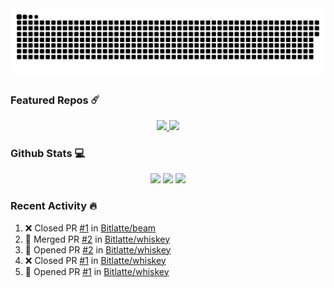 <div align='center'>
  <img src='https://raw.githubusercontent.com/Bitlatte/Bitlatte/output/github-snake.svg' />
</div>

### Featured Repos :comet:
<div align='center'>
  <a href='https://github.com/Bitlatte/beam'>
    <img width='49.5%' src='https://github-readme-stats.vercel.app/api/pin/?username=Bitlatte&repo=beam' />
  </a>
  <a href='https://github.com/Bitlatte/barrel'>
    <img width='49.5%' src='https://github-readme-stats.vercel.app/api/pin/?username=Bitlatte&repo=barrel' />
  </a>
</div>

### Github Stats :computer:
<div align='center'>
  <img width='49.5%' src='https://github-readme-stats.vercel.app/api?username=Bitlatte&show_icons=true&hide_border=true' />
  <img width='49.5%' src='https://github-readme-streak-stats.herokuapp.com/?user=Bitlatte&hide_border=true' />
  <img width='99%'  src='https://activity-graph.herokuapp.com/graph?username=Bitlatte&theme=minimal&hide_border=true' />
</div>

### Recent Activity :fire:
<!--START_SECTION:activity-->
1. ❌ Closed PR [#1](https://github.com/Bitlatte/beam/pull/1) in [Bitlatte/beam](https://github.com/Bitlatte/beam)
2. 🎉 Merged PR [#2](https://github.com/Bitlatte/whiskey/pull/2) in [Bitlatte/whiskey](https://github.com/Bitlatte/whiskey)
3. 💪 Opened PR [#2](https://github.com/Bitlatte/whiskey/pull/2) in [Bitlatte/whiskey](https://github.com/Bitlatte/whiskey)
4. ❌ Closed PR [#1](https://github.com/Bitlatte/whiskey/pull/1) in [Bitlatte/whiskey](https://github.com/Bitlatte/whiskey)
5. 💪 Opened PR [#1](https://github.com/Bitlatte/whiskey/pull/1) in [Bitlatte/whiskey](https://github.com/Bitlatte/whiskey)
<!--END_SECTION:activity-->

